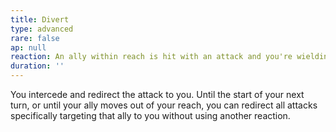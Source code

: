 ```yaml
---
title: Divert
type: advanced
rare: false
ap: null
reaction: An ally within reach is hit with an attack and you're wielding a shield.
duration: ''
---
```


You intercede and redirect the attack to you. Until the start of your next turn, or until your ally moves out of your reach, you can redirect all attacks specifically targeting that ally to you without using another reaction.
